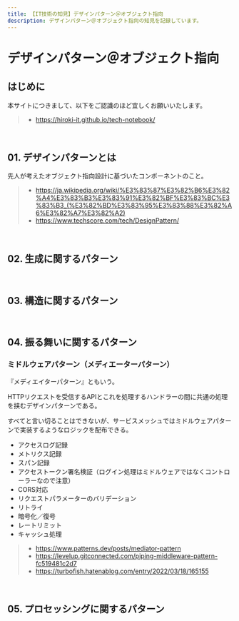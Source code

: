 ```yaml
---
title: 【IT技術の知見】デザインパターン＠オブジェクト指向
description: デザインパターン＠オブジェクト指向の知見を記録しています。
---
```


# デザインパターン＠オブジェクト指向

## はじめに

本サイトにつきまして、以下をご認識のほど宜しくお願いいたします。

> - https://hiroki-it.github.io/tech-notebook/

<br>

## 01. デザインパターンとは

先人が考えたオブジェクト指向設計に基づいたコンポーネントのこと。

> - https://ja.wikipedia.org/wiki/%E3%83%87%E3%82%B6%E3%82%A4%E3%83%B3%E3%83%91%E3%82%BF%E3%83%BC%E3%83%B3_(%E3%82%BD%E3%83%95%E3%83%88%E3%82%A6%E3%82%A7%E3%82%A2)
> - https://www.techscore.com/tech/DesignPattern/

<br>

## 02. 生成に関するパターン

<br>

## 03. 構造に関するパターン

<br>

## 04. 振る舞いに関するパターン

### ミドルウェアパターン（メディエーターパターン）

『メディエイターパターン』ともいう。

HTTPリクエストを受信するAPIとこれを処理するハンドラーの間に共通の処理を挟むデザインパターンである。

すべてと言い切ることはできないが、サービスメッシュではミドルウェアパターンで実装するようなロジックを配布できる。

- アクセスログ記録
- メトリクス記録
- スパン記録
- アクセストークン署名検証（ログイン処理はミドルウェアではなくコントローラーなので注意）
- CORS対応
- リクエストパラメーターのバリデーション
- リトライ
- 暗号化／復号
- レートリミット
- キャッシュ処理

> - https://www.patterns.dev/posts/mediator-pattern
> - https://levelup.gitconnected.com/piping-middleware-pattern-fc519481c2d7
> - https://turbofish.hatenablog.com/entry/2022/03/18/165155

<br>

## 05. プロセッシングに関するパターン

<br>
